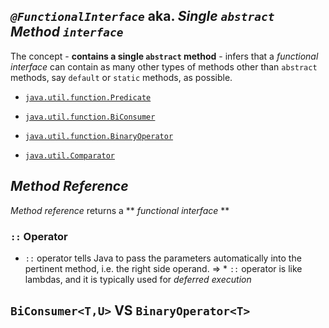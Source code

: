 ## *`@FunctionalInterface`* aka. *Single `abstract` Method `interface`*
The concept - **contains a single `abstract` method** - infers that a *functional interface* can contain as many other types of methods other than `abstract` methods, say `default` or `static` methods, as possible.
* [`java.util.function.Predicate`](https://docs.oracle.com/javase/8/docs/api/java/util/function/Predicate.html)
* [`java.util.function.BiConsumer`](https://docs.oracle.com/javase/8/docs/api/java/util/function/BiConsumer.html)
* [`java.util.function.BinaryOperator`](https://docs.oracle.com/javase/8/docs/api/java/util/function/BiOperator.html)

* [`java.util.Comparator`](https://docs.oracle.com/javase/8/docs/api/java/util/Comparator.html)

## *Method Reference*
*Method reference* returns a ** *functional interface* **
### `::` Operator
* `::` operator tells Java to pass the parameters automatically into the pertinent method, i.e. the right side operand.
  => * `::` operator is like lambdas, and it is typically used for *deferred execution*

## `BiConsumer<T,U>` VS `BinaryOperator<T>`
 


